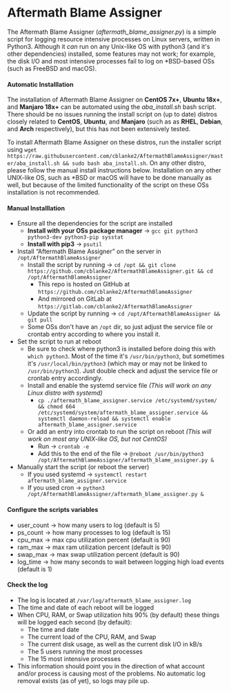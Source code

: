 # Aftermath Blame Assigner

The Aftermath Blame Assigner (_aftermath_blame_assigner.py_) is a simple script for logging resource intensive processes on Linux servers, written in Python3. Although it _can_ run on any Unix-like OS with python3 (and it's other dependencies) installed, some features may not work; for example, the disk I/O and most intensive processes fail to log on \*BSD-based OSs (such as FreeBSD and macOS).

#### Automatic Installlation
The installation of Aftermath Blame Assigner on **CentOS 7x+**, **Ubuntu 18x+**, and **Manjaro 18x+** can be automated using the _aba_install.sh_ bash script. There should be no issues running the install script on (up to date) distros closely related to **CentOS**, **Ubuntu**, and **Manjaro** (such as as **RHEL**, **Debian**, and **Arch** respectively), but this has not been extensively tested.

To install Aftermath Blame Assigner on these distros, run the installer script using `wget https://raw.githubusercontent.com/cblanke2/AftermathBlameAssigner/master/aba_install.sh && sudo bash aba_install.sh`. On any other distro, please follow the manual install instructions below. Installation on any other UNIX-like OS, such as \*BSD or macOS will have to be done manually as well, but because of the limited functionality of the script on these OSs installation is not recommended.

#### Manual Installlation
* Ensure all the dependencies for the script are installed
    * **Install with your OSs package manager** → `gcc git python3 python3-dev python3-pip sysstat`
    * **Install with pip3** → `psutil`
* Install “Aftermath Blame Assigner” on the server in `/opt/AftermathBlameAssigner`
    * Install the script by running → `cd /opt && git clone https://github.com/cblanke2/AftermathBlameAssigner.git && cd /opt/AftermathBlameAssigner`
      * This repo is hosted on GitHub at `https://github.com/cblanke2/AftermathBlameAssigner`
      * And mirrored on GitLab at `https://gitlab.com/cblanke2/AftermathBlameAssigner`
    * Update the script by running →  `cd /opt/AftermathBlameAssigner && git pull`
    * Some OSs don't have an `/opt` dir, so just adjust the service file or crontab entry according to where you install it.
* Set the script to run at reboot
    * Be sure to check where python3 is installed before doing this with `which python3`. Most of the time it's `/usr/bin/python3`, but sometimes it's `/usr/local/bin/python3` (which may or may not be linked to `/usr/bin/python3`). Just double check and adjust the service file or crontab entry accordingly. 
    * Install and enable the systemd service file _(This will work on any Linux distro with systemd)_
        * `cp ./aftermath_blame_assigner.service /etc/systemd/system/ && chmod 664 /etc/systemd/system/aftermath_blame_assigner.service && systemctl daemon-reload && systemctl enable aftermath_blame_assigner.service`
    * Or add an entry into crontab to run the script on reboot _(This will work on most any UNIX-like OS, but not CentOS)_
        * Run → `crontab -e`
        * Add this to the end of the file →  `@reboot /usr/bin/python3 /opt/AftermathBlameAssigner/aftermath_blame_assigner.py & `
* Manually start the script (or reboot the server)
    * If you used systemd → `systemctl restart aftermath_blame_assigner.service`
    * If you used cron → `python3 /opt/AftermathBlameAssigner/aftermath_blame_assigner.py &`


#### Configure the scripts variables
* user_count → how many users to log (default is 5)
* ps_count → how many processes to log (default is 15)
* cpu_max → max cpu utilization percent (default is 90)
* ram_max → max ram utilization percent (default is 90)
* swap_max → max swap utilization percent (default is 90)
* log_time → how many seconds to wait between logging high load events (default is 1)

#### Check the log
* The log is located at `/var/log/aftermath_blame_assigner.log`
* The time and date of each reboot will be logged
* When CPU, RAM, or Swap utilization hits 90% (by default) these things will be logged each second (by default):
    * The time and date
    * The current load of the CPU, RAM, and Swap
    * The current disk usage, as well as the current disk I/O in kB/s
    * The 5 users running the most processes
    * The 15 most intensive processes
* This information should point you in the direction of what account and/or process is causing most of the problems. No automatic log removal exists (as of yet), so logs may pile up.
